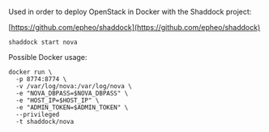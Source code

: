 Used in order to deploy OpenStack in Docker with the Shaddock project:

[https://github.com/epheo/shaddock](https://github.com/epheo/shaddock)

```
shaddock start nova 
```

Possible Docker usage:

```
docker run \
  -p 8774:8774 \
  -v /var/log/nova:/var/log/nova \
  -e "NOVA_DBPASS=$NOVA_DBPASS" \
  -e "HOST_IP=$HOST_IP" \
  -e "ADMIN_TOKEN=$ADMIN_TOKEN" \
  --privileged
  -t shaddock/nova
```
